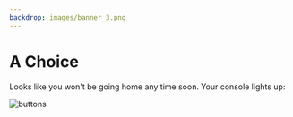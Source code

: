 ```yaml
---
backdrop: images/banner_3.png
---
```


# A Choice

Looks like you won't be going home any time soon. Your console lights up:

<Img class="p-5" src="/images/buttons.png" alt="buttons"/>

<Page url="/rocket/en/soho" instructions="" action="Press the red button" condition="none" />

<Page url="/rocket/en/rosetta" instructions="" action="Flip the blue switch" condition="none" />

<Page url="/rocket/en/magnet" instructions="" action="Pull the handle" condition="none" />

<Page url="/rocket/en/cluster" instructions="" action="Twist the gold knob" condition="none" />



